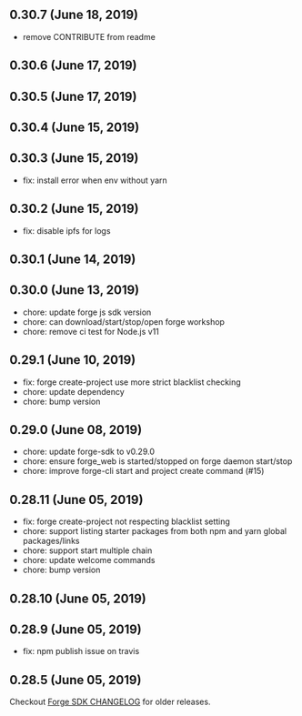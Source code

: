 ## 0.30.7 (June 18, 2019)

- remove CONTRIBUTE from readme

## 0.30.6 (June 17, 2019)


## 0.30.5 (June 17, 2019)


## 0.30.4 (June 15, 2019)


## 0.30.3 (June 15, 2019)

- fix: install error when env without yarn


## 0.30.2 (June 15, 2019)

- fix: disable ipfs for logs


## 0.30.1 (June 14, 2019)


## 0.30.0 (June 13, 2019)

- chore: update forge js sdk version
- chore: can download/start/stop/open forge workshop
- chore: remove ci test for Node.js v11

## 0.29.1 (June 10, 2019)

- fix: forge create-project use more strict blacklist checking
- chore: update dependency
- chore: bump version

## 0.29.0 (June 08, 2019)

- chore: update forge-sdk to v0.29.0
- chore: ensure forge_web is started/stopped on forge daemon start/stop
- chore: improve forge-cli start and project create command (#15)

## 0.28.11 (June 05, 2019)

- fix: forge create-project not respecting blacklist setting
- chore: support listing starter packages from both npm and yarn global packages/links
- chore: support start multiple chain
- chore: update welcome commands
- chore: bump version

## 0.28.10 (June 05, 2019)


## 0.28.9 (June 05, 2019)

- fix: npm publish issue on travis


## 0.28.5 (June 05, 2019)

Checkout [Forge SDK CHANGELOG](https://github.com/ArcBlock/forge-js/blob/master/CHANGELOG.md) for older releases.

